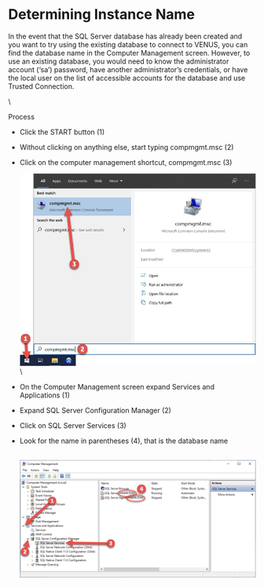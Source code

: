 # Determining Instance Name

In the event that the SQL Server database has already been created and you want to try using the existing database to connect to VENUS, you can find the database name in the Computer Management screen. However, to use an existing database, you would need to know the administrator account (‘sa’) password, have another administrator’s credentials, or have the local user on the list of accessible accounts for the database and use Trusted Connection.

\


‌Process

* Click the START button (1)
* Without clicking on anything else, start typing compmgmt.msc (2)
*   Click on the computer management shortcut, compmgmt.msc (3)

    ![](<../../../.gitbook/assets/image (30) (1) (1) (1) (1) (1) (1) (1).png>)\

* On the Computer Management screen expand Services and Applications (1)
* Expand SQL Server Configuration Manager (2)
* Click on SQL Server Services (3)
*   Look for the name in parentheses (4), that is the database name

    \
    ![](<../../../.gitbook/assets/image (31) (1) (1) (1) (1) (1) (1) (1).png>)
